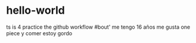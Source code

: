 # hello-world
ts is 4 practice the github workflow
#bout' me
tengo 16 años me gusta one piece y comer estoy gordo
